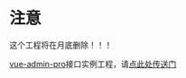 # 注意

这个工程将在月底删除！！！

[vue-admin-pro](https://github.com/fengwenyi/vue-admin-pro)接口实例工程，请[点此处传送门](https://github.com/fengwenyi/APIExample)
